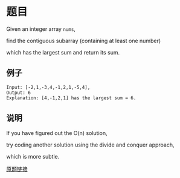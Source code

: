 # 题目

Given an integer array `nums`, 

find the contiguous subarray (containing at least one number) 

which has the largest sum and return its sum.

## 例子

```
Input: [-2,1,-3,4,-1,2,1,-5,4],
Output: 6
Explanation: [4,-1,2,1] has the largest sum = 6.
```

## 说明

If you have figured out the O(n) solution, 

try coding another solution using the divide and conquer approach, 

which is more subtle.


[原题链接](https://leetcode.com/problems/maximum-subarray/)